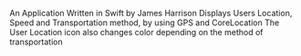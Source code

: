 An Application Written in Swift by James Harrison  Displays Users Location, Speed and Transportation method, by using GPS and CoreLocation  The User Location icon also changes color depending on the method of transportation
